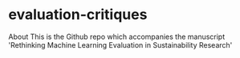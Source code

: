 # evaluation-critiques
About This is the Github repo which accompanies the manuscript 'Rethinking Machine Learning Evaluation in Sustainability Research'
